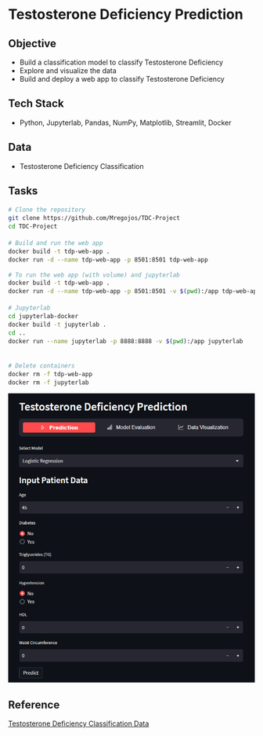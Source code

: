 # Testosterone Deficiency Prediction

## Objective
* Build a classification model to classify Testosterone Deficiency
* Explore and visualize the data 
* Build and deploy a web app to classify Testosterone Deficiency

## Tech Stack
* Python, Jupyterlab, Pandas, NumPy, Matplotlib, Streamlit, Docker

## Data
* Testosterone Deficiency Classification

## Tasks
```sh
# Clone the repository
git clone https://github.com/Mregojos/TDC-Project
cd TDC-Project

# Build and run the web app
docker build -t tdp-web-app .
docker run -d --name tdp-web-app -p 8501:8501 tdp-web-app
```


```sh
# To run the web app (with volume) and jupyterlab
docker build -t tdp-web-app .
docker run -d --name tdp-web-app -p 8501:8501 -v $(pwd):/app tdp-web-app

# Jupyterlab
cd jupyterlab-docker
docker build -t jupyterlab .
cd ..
docker run --name jupyterlab -p 8888:8888 -v $(pwd):/app jupyterlab


# Delete containers
docker rm -f tdp-web-app
docker rm -f jupyterlab
```

![TDP](https://github.com/Mregojos/TDC-Project/blob/main/images/TDP.png)

## Reference
[Testosterone Deficiency Classification Data]()
